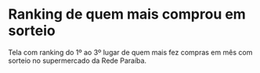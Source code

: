 # Ranking de quem mais comprou em sorteio
Tela com ranking do 1º ao 3º lugar de quem mais fez compras em mês com sorteio no supermercado da Rede Paraíba.
